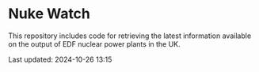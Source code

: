 # Nuke Watch

This repository includes code for retrieving the latest information available on the output of EDF nuclear power plants in the UK.

Last updated: 2024-10-26 13:15